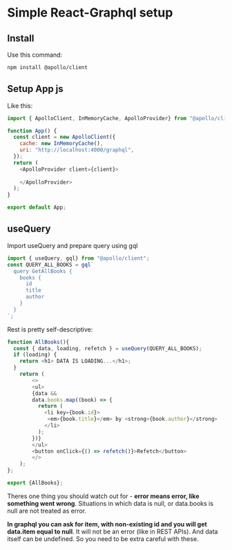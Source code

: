 # Simple React-Graphql setup

## Install
Use this command:
```sh
npm install @apollo/client
```

## Setup App js
Like this:
```js
import { ApolloClient, InMemoryCache, ApolloProvider} from "@apollo/client";

function App() {
  const client = new ApolloClient({
    cache: new InMemoryCache(),
    uri: "http://localhost:4000/graphql",
  });
  return (
    <ApolloProvider client={client}>
        
    </ApolloProvider>
  );
}

export default App;
```

## useQuery
Import useQuery and prepare query using gql
```js
import { useQuery, gql} from "@apollo/client";
const QUERY_ALL_BOOKS = gql`
  query GetAllBooks {
    books {
      id
      title 
      author
    }
  }
`;
```
Rest is pretty self-descriptive:
```js
function AllBooks(){
  const { data, loading, refetch } = useQuery(QUERY_ALL_BOOKS);
  if (loading) {
    return <h1> DATA IS LOADING...</h1>;
  }
    return (
        <>
        <ul>
        {data &&
        data.books.map((book) => {
          return (
            <li key={book.id}>
             <em>{book.title}</em> by <strong>{book.author}</strong>
            </li>
          );
        })}
        </ul>
        <button onClick={() => refetch()}>Refetch</button>
        </>
    );
};

export {AllBooks};
```
Theres one thing you should watch out for - **error means error, like something went wrong**. Situations in which data is null, or data.books is null are not treated as error.  

**In graphql you can ask for item, with non-existing id and you will get data.item equal to null**. It will not be an error (like in REST APIs). And data itself can be undefined. So you need to be extra careful with these.